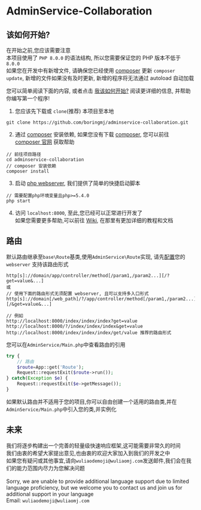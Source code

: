 # AdminService-Collaboration
## 该如何开始?
在开始之前,您应该需要注意\
本项目使用了 `PHP 8.0.0` 的语法结构, 所以您需要保证您的 PHP 版本不低于 `8.0.0`\
如果您在开发中有新增文件, 请确保您已经使用 [composer](https://www.phpcomposer.com/) 更新 `composer update`, 新增的文件如果没有及时更新, 新增的程序将无法通过 autoload 自动加载

您可以简单阅读下面的内容, 或者点击 [我该如何开始?](https://github.com/boringmj/adminservice-collaboration/wiki/准备) 阅读更详细的信息, 并帮助你编写第一个程序!

1. 您应该先下载或 `clone`(推荐) 本项目至本地
```
git clone https://github.com/boringmj/adminservice-collaboration.git
```
2. 通过 [composer](https://www.phpcomposer.com/) 安装依赖, 如果您没有下载 [composer](https://www.phpcomposer.com/), 您可以前往 [composer 官网](https://www.phpcomposer.com/) 获取帮助
```
// 前往项目路径
cd adminservice-collaboration
// composer 安装依赖
composer install
```
3. 启动 [php webserver](https://www.php.net/manual/zh/features.commandline.webserver.php), 我们提供了简单的快捷启动脚本
```
// 需要配置php环境变量且php>=5.4.0
php start
```
4. 访问 `localhost:8000`, 至此,您已经可以正常进行开发了\
如果您需要更多帮助,可以前往 [Wiki](https://github.com/boringmj/adminservice-collaboration/wiki/准备), 在那里有更加详细的教程和文档

## 路由
默认路由继承至`base\Route`基类,使用`AdminService\Route`实现, 请先[配置](https://github.com/boringmj/adminservice-collaboration/wiki/开始#默认路由)您的 `webserver` 支持该路由形式
```
http[s]://domain/app/controller/method[/param1,/param2...][/?get=value&...]
或
// 使用下面的路由形式无须配置 webserver, 且可以支持多入口形式
http[s]://domain[/web_path]/?/app/controller/method[/param1,/param2...][/&get=value&...]

// 例如
http://localhost:8000/index/index/index?get=value
http://localhost:8000/?/index/index/index&get=value
http://localhost:8000/index/index/index/get/value 推荐的路由形式
```
您可以在`AdminService/Main.php`中查看路由的引用
```php
try {
    // 路由
    $route=App::get('Route');
    Request::requestExit($route->run());
} catch(Exception $e) {
    Request::requestExit($e->getMessage());
}
```
如果默认路由并不适用于您的项目,你可以自由创建一个适用的路由类,并在`AdminService/Main.php`中引入您的类,并实例化
## 未来
我们将逐步构建出一个完善的轻量级快速响应框架,这可能需要非常久的时间\
我们由衷的希望大家提出意见,也由衷的欢迎大家加入到我们的开发之中\
如果您有疑问或其他事宜,请向`wuliaodemoji@wuliaomj.com`发送邮件,我们会在我们的能力范围内尽力为您解决问题\
\
Sorry, we are unable to provide additional language support due to limited language proficiency, but we welcome you to contact us and join us for additional support in your language\
Email: `wuliaodemoji@wuliaomj.com`

